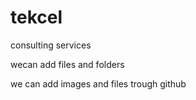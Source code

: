# tekcel
consulting services


wecan add files and folders 


we can add images and files trough github
